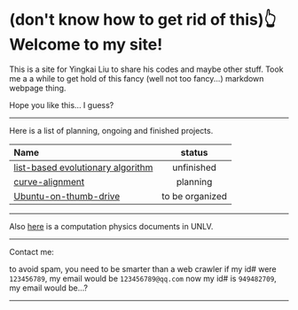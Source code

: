 # (don't know how to get rid of this)👆 Welcome to my site! 

This is a site for Yingkai Liu to share his codes and maybe other stuff.
Took me a a while to get hold of this fancy (well not too fancy...) markdown webpage thing.

Hope you like this... I guess?

----------
Here is a list of planning, ongoing and finished projects.

|Name                                     |  status          |
|:--------------------------------------- |   :---:          |
|[list-based evolutionary algorithm][1]   |  unfinished      |
|[curve-alignment][2]                     |  planning        |
|[Ubuntu-on-thumb-drive][3]               | to be organized  |


[1]:https://github.com/yk-liu/list-based-evolutionary-algorithm
[2]:https://github.com/yk-liu/curve-alignment
[3]:https://github.com/yk-liu/Ubuntu-on-thumb-drive

------------
Also [here][99] is a computation physics documents in UNLV. 

[99]:https://github.com/yk-liu/2017-cmp

------------
Contact me:

to avoid spam, you need to be smarter than a web crawler
if my id# were `123456789`, my email would be `123456789@qq.com`
now my id# is `949482709`, my email would be...?

----

